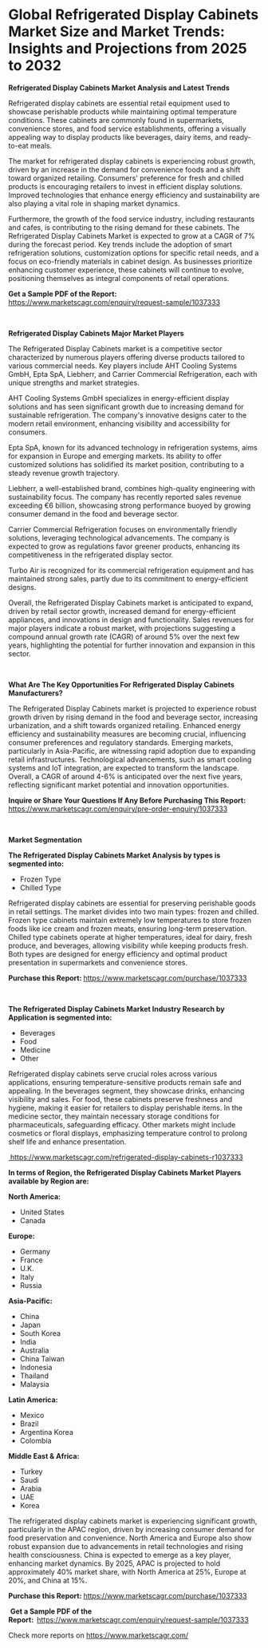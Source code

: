 <p><h1>Global Refrigerated Display Cabinets Market Size and Market Trends: Insights and Projections from 2025 to 2032</h1></p><p><strong>Refrigerated Display Cabinets Market Analysis and Latest Trends</strong></p>
<p><p>Refrigerated display cabinets are essential retail equipment used to showcase perishable products while maintaining optimal temperature conditions. These cabinets are commonly found in supermarkets, convenience stores, and food service establishments, offering a visually appealing way to display products like beverages, dairy items, and ready-to-eat meals.</p><p>The market for refrigerated display cabinets is experiencing robust growth, driven by an increase in the demand for convenience foods and a shift toward organized retailing. Consumers' preference for fresh and chilled products is encouraging retailers to invest in efficient display solutions. Improved technologies that enhance energy efficiency and sustainability are also playing a vital role in shaping market dynamics.</p><p>Furthermore, the growth of the food service industry, including restaurants and cafes, is contributing to the rising demand for these cabinets. The Refrigerated Display Cabinets Market is expected to grow at a CAGR of 7% during the forecast period. Key trends include the adoption of smart refrigeration solutions, customization options for specific retail needs, and a focus on eco-friendly materials in cabinet design. As businesses prioritize enhancing customer experience, these cabinets will continue to evolve, positioning themselves as integral components of retail operations.</p></p>
<p><strong>Get a Sample PDF of the Report:&nbsp;</strong> <a href="https://www.marketscagr.com/enquiry/request-sample/1037333?utm_campaign=3506&utm_medium=2&utm_source=Github&utm_content=ia&utm_term=08042025&utm_id=refrigerated-display-cabinets">https://www.marketscagr.com/enquiry/request-sample/1037333</a></p>
<p>&nbsp;</p>
<p><strong>Refrigerated Display Cabinets Major Market Players</strong></p>
<p><p>The Refrigerated Display Cabinets market is a competitive sector characterized by numerous players offering diverse products tailored to various commercial needs. Key players include AHT Cooling Systems GmbH, Epta SpA, Liebherr, and Carrier Commercial Refrigeration, each with unique strengths and market strategies.</p><p>AHT Cooling Systems GmbH specializes in energy-efficient display solutions and has seen significant growth due to increasing demand for sustainable refrigeration. The company's innovative designs cater to the modern retail environment, enhancing visibility and accessibility for consumers.</p><p>Epta SpA, known for its advanced technology in refrigeration systems, aims for expansion in Europe and emerging markets. Its ability to offer customized solutions has solidified its market position, contributing to a steady revenue growth trajectory.</p><p>Liebherr, a well-established brand, combines high-quality engineering with sustainability focus. The company has recently reported sales revenue exceeding €6 billion, showcasing strong performance buoyed by growing consumer demand in the food and beverage sector.</p><p>Carrier Commercial Refrigeration focuses on environmentally friendly solutions, leveraging technological advancements. The company is expected to grow as regulations favor greener products, enhancing its competitiveness in the refrigerated display sector.</p><p>Turbo Air is recognized for its commercial refrigeration equipment and has maintained strong sales, partly due to its commitment to energy-efficient designs.</p><p>Overall, the Refrigerated Display Cabinets market is anticipated to expand, driven by retail sector growth, increased demand for energy-efficient appliances, and innovations in design and functionality. Sales revenues for major players indicate a robust market, with projections suggesting a compound annual growth rate (CAGR) of around 5% over the next few years, highlighting the potential for further innovation and expansion in this sector.</p></p>
<p>&nbsp;</p>
<p><strong>What Are The Key Opportunities For Refrigerated Display Cabinets Manufacturers?</strong></p>
<p><p>The Refrigerated Display Cabinets market is projected to experience robust growth driven by rising demand in the food and beverage sector, increasing urbanization, and a shift towards organized retailing. Enhanced energy efficiency and sustainability measures are becoming crucial, influencing consumer preferences and regulatory standards. Emerging markets, particularly in Asia-Pacific, are witnessing rapid adoption due to expanding retail infrastructures. Technological advancements, such as smart cooling systems and IoT integration, are expected to transform the landscape. Overall, a CAGR of around 4-6% is anticipated over the next five years, reflecting significant market potential and innovation opportunities.</p></p>
<p><strong>Inquire or Share Your Questions If Any Before Purchasing This Report:</strong> <a href="https://www.marketscagr.com/enquiry/pre-order-enquiry/1037333?utm_campaign=3506&utm_medium=2&utm_source=Github&utm_content=ia&utm_term=08042025&utm_id=refrigerated-display-cabinets">https://www.marketscagr.com/enquiry/pre-order-enquiry/1037333</a></p>
<p>&nbsp;</p>
<p><strong>Market Segmentation</strong></p>
<p><strong>The Refrigerated Display Cabinets Market Analysis by types is segmented into:</strong></p>
<p><ul><li>Frozen Type</li><li>Chilled Type</li></ul></p>
<p><p>Refrigerated display cabinets are essential for preserving perishable goods in retail settings. The market divides into two main types: frozen and chilled. Frozen type cabinets maintain extremely low temperatures to store frozen foods like ice cream and frozen meats, ensuring long-term preservation. Chilled type cabinets operate at higher temperatures, ideal for dairy, fresh produce, and beverages, allowing visibility while keeping products fresh. Both types are designed for energy efficiency and optimal product presentation in supermarkets and convenience stores.</p></p>
<p><strong>Purchase this Report:&nbsp;</strong><a href="https://www.marketscagr.com/purchase/1037333?utm_campaign=3506&utm_medium=2&utm_source=Github&utm_content=ia&utm_term=08042025&utm_id=refrigerated-display-cabinets">https://www.marketscagr.com/purchase/1037333</a></p>
<p>&nbsp;</p>
<p><strong>The Refrigerated Display Cabinets Market Industry Research by Application is segmented into:</strong></p>
<p><ul><li>Beverages</li><li>Food</li><li>Medicine</li><li>Other</li></ul></p>
<p><p>Refrigerated display cabinets serve crucial roles across various applications, ensuring temperature-sensitive products remain safe and appealing. In the beverages segment, they showcase drinks, enhancing visibility and sales. For food, these cabinets preserve freshness and hygiene, making it easier for retailers to display perishable items. In the medicine sector, they maintain necessary storage conditions for pharmaceuticals, safeguarding efficacy. Other markets might include cosmetics or floral displays, emphasizing temperature control to prolong shelf life and enhance presentation.</p></p>
<p><a href="https://www.marketscagr.com/refrigerated-display-cabinets-r1037333?utm_campaign=3506&utm_medium=2&utm_source=Github&utm_content=ia&utm_term=08042025&utm_id=refrigerated-display-cabinets">&nbsp;https://www.marketscagr.com/refrigerated-display-cabinets-r1037333</a></p>
<p><strong>In terms of Region, the Refrigerated Display Cabinets Market Players available by Region are:</strong></p>
<p>
    <p> <strong> North America: </strong>
        <ul>
            <li>United States</li>
            <li>Canada</li>
        </ul>
        </p> 
    <p> <strong> Europe: </strong>
        <ul>
            <li>Germany</li>
            <li>France</li>
            <li>U.K.</li>
            <li>Italy</li>
            <li>Russia</li>
        </ul>
        </p> 
    <p> <strong> Asia-Pacific: </strong>
        <ul>
            <li>China</li>
            <li>Japan</li>
            <li>South Korea</li>
            <li>India</li>
            <li>Australia</li>
            <li>China Taiwan</li>
            <li>Indonesia</li>
            <li>Thailand</li>
            <li>Malaysia</li>
        </ul>
        </p> 
    <p> <strong> Latin America: </strong>
        <ul>
            <li>Mexico</li>
            <li>Brazil</li>
            <li>Argentina Korea</li>
            <li>Colombia</li>
        </ul>
        </p> 
    <p> <strong> Middle East & Africa: </strong>
        <ul>
            <li>Turkey</li>
            <li>Saudi</li>
            <li>Arabia</li>
            <li>UAE</li>
            <li>Korea</li>
        </ul>
    </p>
    </p>
<p><p>The refrigerated display cabinets market is experiencing significant growth, particularly in the APAC region, driven by increasing consumer demand for food preservation and convenience. North America and Europe also show robust expansion due to advancements in retail technologies and rising health consciousness. China is expected to emerge as a key player, enhancing market dynamics. By 2025, APAC is projected to hold approximately 40% market share, with North America at 25%, Europe at 20%, and China at 15%.</p></p>
<p><strong>Purchase this Report: </strong><a href="https://www.marketscagr.com/purchase/1037333?utm_campaign=3506&utm_medium=2&utm_source=Github&utm_content=ia&utm_term=08042025&utm_id=refrigerated-display-cabinets">https://www.marketscagr.com/purchase/1037333</a></p>
<p>&nbsp;<strong>Get a Sample PDF of the Report:&nbsp;&nbsp;</strong><a href="https://www.marketscagr.com/enquiry/request-sample/1037333?utm_campaign=3506&utm_medium=2&utm_source=Github&utm_content=ia&utm_term=08042025&utm_id=refrigerated-display-cabinets">https://www.marketscagr.com/enquiry/request-sample/1037333</a></p>
<p><strong></strong></p>
<p>Check more reports on <a href="https://www.marketscagr.com/?utm_campaign=3506&utm_medium=2&utm_source=Github&utm_content=ia&utm_term=08042025&utm_id=refrigerated-display-cabinets">https://www.marketscagr.com/</a></p>